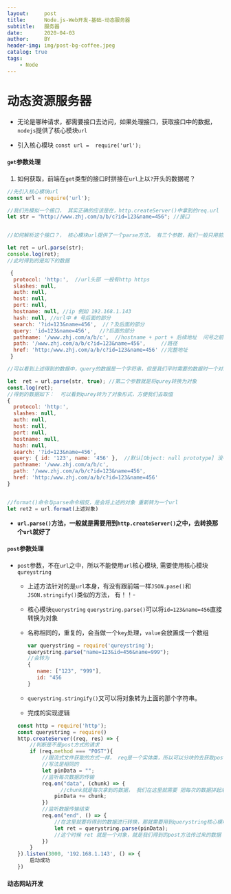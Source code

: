 ```yaml
---
layout:     post
title:      Node.js-Web开发-基础-动态服务器
subtitle:   服务器
date:       2020-04-03
author:     BY
header-img: img/post-bg-coffee.jpeg
catalog: true
tags:
    - Node
---
```



# 动态资源服务器

- 无论是哪种请求，都需要接口去访问，如果处理接口，获取接口中的数据，`nodejs`提供了核心模块`url`

- 引入核心模块  `const url =  require('url');`

####   `get`参数处理

1.  如何获取，前端在`get`类型的接口时拼接在`url`上以`?`开头的数据呢？

   

```javascript
//先引入核心模块url
const url = require('url');

//我们先模拟一个接口， 其实正确的应该是在，http.createServer()中拿到的req.url  从这里去取参数
let str = "http://www.zhj.com/a/b/c?id=123&name=456"; //接口


//如何解析这个接口？， 核心模块url提供了一个parse方法， 有三个参数，我们一般只用前两个，第一个是传递一个url地址进去， 第二个参数，是否需要将请求的qurey值转换为对象，默认为false

let ret = url.parse(str);
console.log(ret);
//此时得到的是如下的数据

 {
  protocol: 'http:',  //url头部 一般有http https
  slashes: null,
  auth: null,
  host: null,
  port: null,
  hostname: null, //ip 例如 192.168.1.143
  hash: null, //url中 # 号后面的部分
  search: '?id=123&name=456',  //？及后面的部分
  query: 'id=123&name=456',   //?后面的部分
  pathname: '/www.zhj.com/a/b/c',  //hostname + port + 后续地址  问号之前
  path: '/www.zhj.com/a/b/c?id=123&name=456',     //路径
  href: 'http:/www.zhj.com/a/b/c?id=123&name=456' //完整地址
 }

//可以看到上述得到的数据中，query的数据是一个字符串，但是我们平时需要的数据时一个对象，这样我们就可以直接的访问得到的数据，不需要再去自己转换了。

let  ret = url.parse(str, true); //第二个参数就是将qurey转换为对象
const.log(ret);
//得到的数据如下：  可以看到qurey转为了对象形式，方便我们去取值
{
  protocol: 'http:',
  slashes: null,
  auth: null,
  host: null,
  port: null,
  hostname: null,
  hash: null,
  search: '?id=123&name=456',
  query: { id: '123', name: '456' },  //默认[Object: null prototype] 没有原型
  pathname: '/www.zhj.com/a/b/c',
  path: '/www.zhj.com/a/b/c?id=123&name=456',
  href: 'http:/www.zhj.com/a/b/c?id=123&name=456'
}


//format()命令与parse命令相反，是会将上述的对象 重新转为一个url
let ret2 = url.format(上述对象)
```

- **`url.parse()`方法，一般就是需要用到`http.createServer()`之中，去转换那个`url`就好了**



#### `post`参数处理

- `post`参数，不在`url`之中，所以不能使用`url`核心模块, 需要使用核心模块`qureystring`

  - 上述方法针对的是`url`本身，有没有跟前端一样`JSON.pase()`和`JSON.stringify()`类似的方法， 有！！-

  - 核心模块`querystring`     `querystring.parse()`可以将`id=123&name=456`直接转换为对象

  - 名称相同的，重复的，会当做一个`key`处理，`value`会放置成一个数组

    ```javascript
    var querystring = require('qureystring');
    querystring.parse("name=123&id=456&name=999");
    //会转为 
    {
       name: ["123", "999"],
       id: "456
    }   
    ```

  - `querystring.stringify()`又可以将对象转为上面的那个字符串。

  - 完成的实现逻辑

  ```javascript
  const http = require('http');
  const querystring = require()
  http.createServer((req, res) => {
      //判断是不是post方式的请求
      if (req.method === "POST"){
          //跟流式文件获取的方式一样， req是一个实体类，所以可以分块的去获取post方法传过来的数据
          //写法是相同的
          let pinData = "";
          //监听每次数据的传输
          req.on("data", (chunk) => {
                //chunk就是每次拿到的数据， 我们在这里就需要 把每次的数据拼起来
              pinData += chunk;
          })
          //监听数据传输结束
          req.on("end", () => {
              //在这里就要将得到的数据进行转换，那就需要用到querystring核心模块
              let ret = querystring.parse(pinData);
              //这个时候 ret 就是一个对象，就是我们得到的post方法传过来的数据
          })
      }
  }).listen(3000, '192.168.1.143', () => {
      启动成功
  })
  ```

  

#### 动态网站开发



